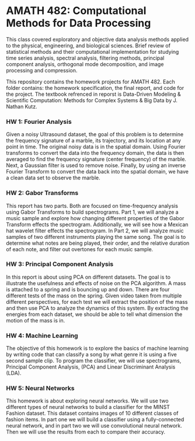# AMATH 482: Computational Methods for Data Processing 

This class covered exploratory and objective data analysis methods applied to the physical, engineering, and biological sciences. Brief review of statistical methods and their computational implementation for studying time series analysis, spectral analysis, filtering methods, principal component analysis, orthogonal mode decomposition, and image processing and compression.

This repository contains the homework projects for AMATH 482. Each folder contains: the homework specification, the final report, and code for the project. The textbook refrenced in reporst is Data-Driven Modeling & Scientific Computation: Methods for Complex Systems & Big Data by J. Nathan Kutz.


### HW 1: Fourier Analysis
Given a noisy Ultrasound dataset, the goal of this problem is to determine the frequency
signature of a marble, its trajectory, and its location at any point in time.
The original noisy data is in the spatial domain. Using Fourier transforms to convert the data
into the frequency domain, the data is then averaged to find the frequency signature (center
frequency) of the marble. Next, a Gaussian filter is used to remove noise. Finally, by using an
inverse Fourier Transform to convert the data back into the spatial domain, we have a clean
data set to observe the marble.


### HW 2: Gabor Transforms
This report has two parts. Both are focused on time-frequency analysis using Gabor Transforms
to build spectrograms. Part 1, we will analyze a music sample and explore how changing
different properties of the Gabor Transform effects the spectrogram. Additionally, we will see
how a Mexican hat wavelet filter effects the spectrogram.
In Part 2, we will analyze music samples of two different instruments playing the same song.
The goal is to determine what notes are being played, their order, and the relative duration of
each note, and filter out overtones for each music sample.


### HW 3: Principal Component Analysis
In this report is about using PCA on different datasets. The goal is to illustrate the usefulness
and effects of noise on the PCA algorithm. A mass is attached to a spring and is bouncing up and
down. There are four different tests of the mass on the spring. Given video taken from multiple
different perspectives, for each test we will extract the position of the mass and then use PCA
to analyze the dynamics of this system. By extracting the energies from each dataset, we should
be able to tell what dimension the motion of the mass is in.


### HW 4: Machine Learning
The objective of this homework is to explore the basics of machine learning by writing code that
can classify a song by what genre it is using a five second sample clip. To program the classifier,
we will use spectrograms, Principal Component Analysis, (PCA) and Linear Discriminant Analysis
(LDA). 


### HW 5: Neural Networks
This homework is about exploring neural networks. We will use two different types of neural
networks to build a classifier for the MINST Fashion dataset. This dataset contains images of 10
different classes of fashion items. In part one we will build a classifier using a fully-connected
neural network, and in part two we will use convolutional neural network. Then we will use the
results from each to compare their accuracy.


